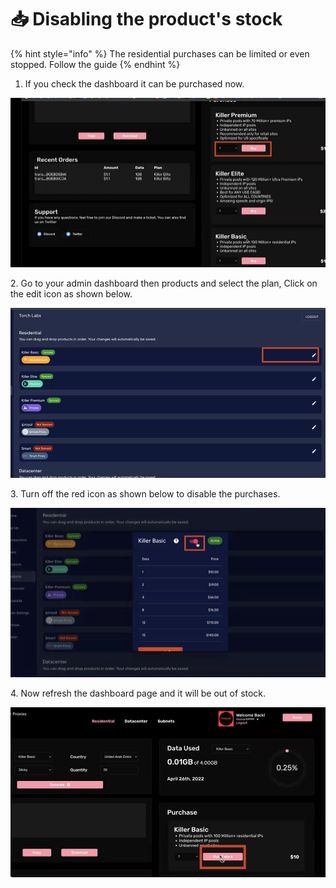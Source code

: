 # 📥 Disabling the product's stock

{% hint style="info" %}
The residential purchases can be limited or even stopped. Follow the guide&#x20;
{% endhint %}

1. If you check the dashboard it can be purchased now.

![](<../.gitbook/assets/1 (71) (2).png>)

2\. Go to your admin dashboard then products and select the plan, Click on the edit icon as shown below.

![](<../.gitbook/assets/1 (72) (3).png>)

3\. Turn off the red icon as shown below to disable the purchases.&#x20;

![](<../.gitbook/assets/1 (73) (5).png>)

4\. Now refresh the dashboard page and it will be out of stock.

![](<../.gitbook/assets/1 (74).png>)
